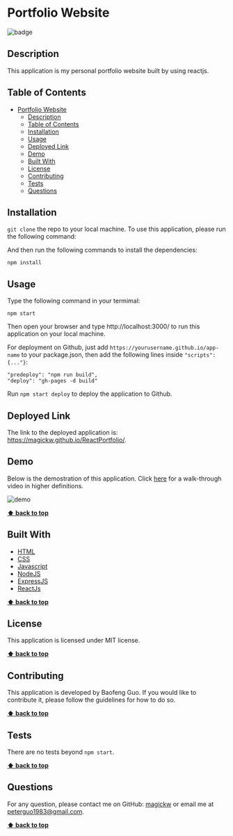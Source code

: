 # Portfolio Website

![badge](https://img.shields.io/badge/license-MIT-blue.svg)


## Description
This application is my personal portfolio website built by using reactjs.

## Table of Contents
- [Portfolio Website](#portfolio-website)
  - [Description](#description)
  - [Table of Contents](#table-of-contents)
  - [Installation](#installation)
  - [Usage](#usage)
  - [Deployed Link](#deployed-link)
  - [Demo](#demo)
  - [Built With](#built-with)
  - [License](#license)
  - [Contributing](#contributing)
  - [Tests](#tests)
  - [Questions](#questions)

## Installation
`git clone` the repo to your local machine. To use this application, please run the following command:

And then run the following commands to install the dependencies: 

`npm install`


## Usage
Type the following command in your termimal:

`npm start`

Then open your browser and type http://localhost:3000/ to run this application on your local machine.

For deployment on Github, just add `https://yourusername.github.io/app-name` to your package.json, then add the following lines inside `"scripts": {..."}`:

    "predeploy": "npm run build",
    "deploy": "gh-pages -d build"

Run `npm start deploy` to deploy the application to Github.  


## Deployed Link
The link to the deployed application is: https://magickw.github.io/ReactPortfolio/.

## Demo
Below is the demostration of this application. Click <a href="src/assets/portfolio.gif">here</a> for a walk-through video in higher definitions.

<img src="src/assets/demo.gif" alt="demo" />


**[⬆ back to top](#table-of-contents)**

## Built With

* [HTML](https://developer.mozilla.org/en-US/docs/Web/HTML)
* [CSS](https://developer.mozilla.org/en-US/docs/Web/CSS)
* [Javascript](https://developer.mozilla.org/en-US/docs/Web/Javascript)
* [NodeJS](https://nodejs.org/en/)
* [ExpressJS](https://expressjs.com/)
* [ReactJs](https://reactjs.org/)
  
**[⬆ back to top](#table-of-contents)**

## License
This application is licensed under MIT license. 

**[⬆ back to top](#table-of-contents)**

## Contributing
This application is developed by Baofeng Guo. If you would like to contribute it, please follow the guidelines for how to do so.

**[⬆ back to top](#table-of-contents)**

## Tests
There are no tests beyond `npm start`.

**[⬆ back to top](#table-of-contents)**

## Questions
For any question, please contact me on GitHub: [magickw](https://github.com/magickw) or email me at peterguo1983@gmail.com.

**[⬆ back to top](#table-of-contents)**

